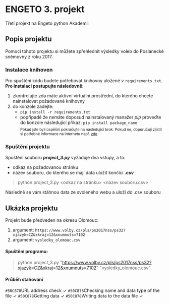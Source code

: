 # ENGETO 3. projekt
Třetí projekt na Engeto python Akademii 

## Popis projektu
Pomocí tohoto projektu si můžete zpřehlednit výsledky voleb do Poslanecké sněmovny z roku 2017.

### Instalace knihoven
Pro spuštění kódu budete potřebovat knihovny uložené v ``` requirements.txt ```. **Pro instalaci postupujte následovně:**

1. zkontrolujte zda máte aktivní virtuální prostřední, do kterého chcete nainstalovat požadované knihovny
2. do konzole zadejte:
    -  ```pip install -r requirements.txt```
    -  popřípadě že nemáte doposud nainstalovaný manažer *pip* proveďte do konzole následující příkaz: ```pip install package_name```    
<sub>Pokud jste byli úspěšní pokračujte na následující krok. Pokud ne, doporučuji zjistit si potřebné informace na internetu např. [zde](https://stackoverflow.com/)</sub>

### Spuštění projektu
Spuštění souboru ***project_3.py*** vyžaduje dva vstupy, a to:
- odkaz na požadovanou stránku
- název souboru, do kterého se mají data uložit končící **.csv**

>python project_3.py <odkaz na stránku> <název souboru.csv>

Následně se vám stáhnou data ze svoleného webu a uloží do .csv souboru

## Ukázka projektu
Projekt bude předveden na okresu Olomouc:
1. argument: ```https://www.volby.cz/pls/ps2017nss/ps32?xjazyk=CZ&xkraj=12&xnumnuts=7102```
2. argument: ```vysledky_olomouc.csv```
#### Spuštění programu:
>python project_3.py "https://www.volby.cz/pls/ps2017nss/ps32?xjazyk=CZ&xkraj=12&xnumnuts=7102" "vysledky_olomouc.csv"
#### Průběh stahování

```#50C878```URL address check    ✓
```#50C878```Checking name and data type of the file    ✓
```#50C878```Getting data    ✓
```#50C878```Writing data to the data file    ✓
